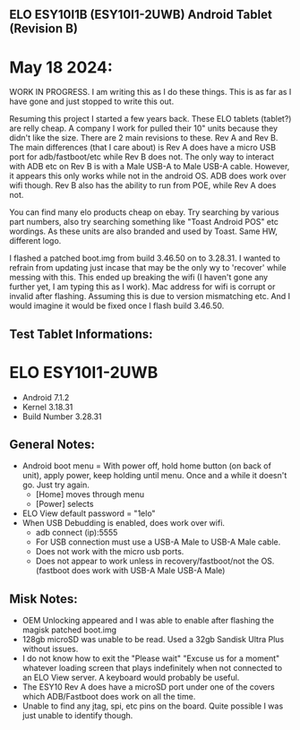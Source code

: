 ## ELO ESY10I1B (ESY10I1-2UWB) Android Tablet (Revision B)

# May 18 2024: 
WORK IN PROGRESS. I am writing this as I do these things. This is as far as I have gone and just stopped to write this out. 

Resuming this project I started a few years back. These ELO tablets (tablet?) are relly cheap. A company I work for pulled their 10" units because they didn't like the size.
There are 2 main revisions to these. Rev A and Rev B. The main differences (that I care about) is Rev A does have a micro USB port for adb/fastboot/etc while Rev B does not.
The only way to interact with ADB etc on Rev B is with a Male USB-A to Male USB-A cable. However, it appears this only works while not in the android OS. ADB does work over wifi though.
Rev B also has the ability to run from POE, while Rev A does not.

You can find many elo products cheap on ebay. Try searching by various part numbers, also try searching something like "Toast Android POS" etc wordings. As these units are
also branded and used by Toast. Same HW, different logo. 

I flashed a patched boot.img from build 3.46.50 on to 3.28.31. I wanted to refrain from updating just incase that may be the only wy to 'recover' while messing with this.
This ended up breaking the wifi (I haven't gone any further yet, I am typing this as I work). Mac address for wifi is corrupt or invalid after flashing. Assuming this
is due to version mismatching etc. And I would imagine it would be fixed once I flash build 3.46.50. 

## Test Tablet Informations:
# ELO ESY10I1-2UWB
- Android 7.1.2
- Kernel 3.18.31
- Build Number 3.28.31

## General Notes:
- Android boot menu = With power off, hold home button (on back of unit), apply power, keep holding until menu. Once and a while it doesn't go. Just try again.
	- [Home] moves through menu
	- [Power] selects 
- ELO View default password = "1elo"
- When USB Debudding is enabled, does work over wifi. 
	- adb connect (ip):5555
	- For USB connection must use a USB-A Male to USB-A Male cable. 
	- Does not work with the micro usb ports.
	- Does not appear to work unless in recovery/fastboot/not the OS. (fastboot does work with USB-A Male USB-A Male)

## Misk Notes:
- OEM Unlocking appeared and I was able to enable after flashing the magisk patched boot.img
- 128gb microSD was unable to be read. Used a 32gb Sandisk Ultra Plus without issues.
- I do not know how to exit the "Please wait" "Excuse us for a moment" whatever loading screen that plays indefinitely when not connected to an ELO View server. A keyboard would probably be useful. 
- The ESY10 Rev A does have a microSD port under one of the covers which ADB/Fastboot does work on all the time.
- Unable to find any jtag, spi, etc pins on the board. Quite possible I was just unable to identify though.
